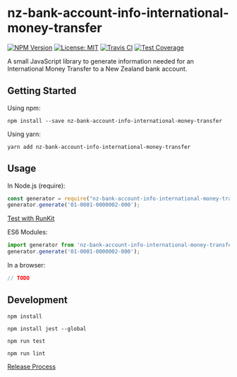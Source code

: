# nz-bank-account-info-international-money-transfer

[![NPM Version][npm-image]][npm-url]
[![License: MIT][license-image]][license-url]
[![Travis CI][travis-image]][travis-url]
[![Test Coverage][coveralls-image]][coveralls-url]

A small JavaScript library to generate information needed for an International Money Transfer to a New Zealand bank account.

## Getting Started

Using npm:
```
npm install --save nz-bank-account-info-international-money-transfer
```

Using yarn:
```
yarn add nz-bank-account-info-international-money-transfer
```

## Usage

In Node.js (require):
```javascript
const generator = require("nz-bank-account-info-international-money-transfer");
generator.generate('01-0001-0000002-000');
```
[Test with RunKit](https://runkit.com/embed/4mgsw2nmcm4v)

ES6 Modules:
```javascript
import generator from 'nz-bank-account-info-international-money-transfer';
generator.generate('01-0001-0000002-000');
```

In a browser: 
```javascript
// TODO
```

## Development

`npm install`

`npm install jest --global`

`npm run test`

`npm run lint`

[Release Process](RELEASE-PROCESS.md)

[npm-image]: https://img.shields.io/npm/v/nz-bank-account-info-international-money-transfer.svg
[npm-url]: https://www.npmjs.com/package/nz-bank-account-info-international-money-transfer
[license-image]: https://img.shields.io/badge/License-MIT-green.svg
[license-url]: https://opensource.org/licenses/MIT
[travis-image]: https://img.shields.io/travis/chris-pilcher/nz-bank-account-info-international-money-transfer/develop.svg
[travis-url]: https://travis-ci.org/chris-pilcher/nz-bank-account-info-international-money-transfer
[coveralls-image]: https://coveralls.io/repos/github/chris-pilcher/nz-bank-account-info-international-money-transfer/badge.svg?branch=develop
[coveralls-url]: https://coveralls.io/r/chris-pilcher/nz-bank-account-info-international-money-transfer
